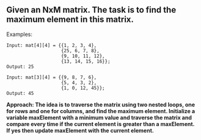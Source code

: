 ## Given an NxM matrix. The task is to find the maximum element in this matrix.

Examples: 
```
Input: mat[4][4] = {{1, 2, 3, 4},
                    {25, 6, 7, 8},
                    {9, 10, 11, 12},
                    {13, 14, 15, 16}};
Output: 25

Input: mat[3][4] = {{9, 8, 7, 6},
                    {5, 4, 3, 2},
                    {1, 0, 12, 45}};
Output: 45
```

**Approach: The idea is to traverse the matrix using two nested loops, one for rows and one for columns, and find the maximum element. Initialize a variable maxElement with a minimum value and traverse the matrix and compare every time if the current element is greater than a maxElement. If yes then update maxElement with the current element.**